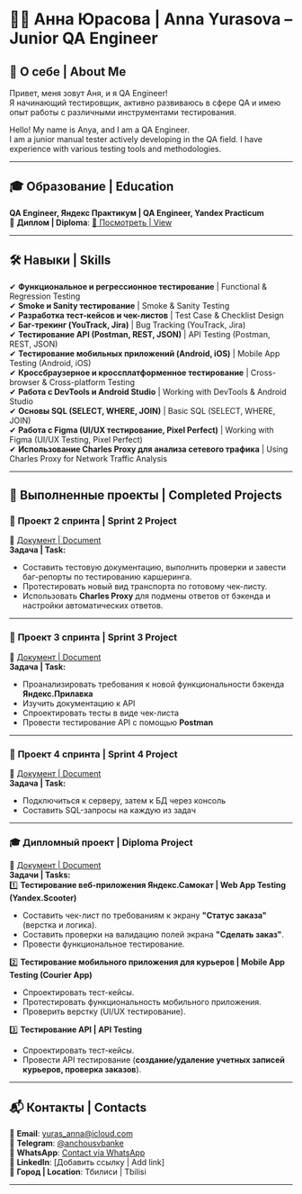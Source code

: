 
# 👩‍💻 Анна Юрасова | Anna Yurasova – Junior QA Engineer  

## 📌 О себе | About Me  
Привет, меня зовут Аня, и я QA Engineer!  
Я начинающий тестировщик, активно развиваюсь в сфере QA и имею опыт работы с различными инструментами тестирования.  

Hello! My name is Anya, and I am a QA Engineer.  
I am a junior manual tester actively developing in the QA field. I have experience with various testing tools and methodologies.  

---

## 🎓 Образование | Education  
**QA Engineer, Яндекс Практикум | QA Engineer, Yandex Practicum**  
📜 **Диплом | Diploma**: [📄 Посмотреть | View](https://drive.google.com/file/d/1aN_t6cEysTzQBlkIpn3kaZYcxLXNAAyj/view?usp=sharing)  

---

## 🛠️ Навыки | Skills  
✔ **Функциональное и регрессионное тестирование** | Functional & Regression Testing  
✔ **Smoke и Sanity тестирование** | Smoke & Sanity Testing  
✔ **Разработка тест-кейсов и чек-листов** | Test Case & Checklist Design  
✔ **Баг-трекинг (YouTrack, Jira)** | Bug Tracking (YouTrack, Jira)  
✔ **Тестирование API (Postman, REST, JSON)** | API Testing (Postman, REST, JSON)  
✔ **Тестирование мобильных приложений (Android, iOS)** | Mobile App Testing (Android, iOS)  
✔ **Кроссбраузерное и кроссплатформенное тестирование** | Cross-browser & Cross-platform Testing  
✔ **Работа с DevTools и Android Studio** | Working with DevTools & Android Studio  
✔ **Основы SQL (SELECT, WHERE, JOIN)** | Basic SQL (SELECT, WHERE, JOIN)  
✔ **Работа с Figma (UI/UX тестирование, Pixel Perfect)** | Working with Figma (UI/UX Testing, Pixel Perfect)  
✔ **Использование Charles Proxy для анализа сетевого трафика** | Using Charles Proxy for Network Traffic Analysis  

---

## 📂 Выполненные проекты | Completed Projects  

### 📌 **Проект 2 спринта | Sprint 2 Project**  
📄 [Документ | Document](https://docs.google.com/spreadsheets/d/1ov2qG8zlvTXicZdo1RgDANnTHw4EMxpxFyFeZ-WO5xs/edit?usp=sharing)  
**Задача | Task:**  
- Составить тестовую документацию, выполнить проверки и завести баг-репорты по тестированию каршеринга.  
- Протестировать новый вид транспорта по готовому чек-листу.  
- Использовать **Charles Proxy** для подмены ответов от бэкенда и настройки автоматических ответов.  

---

### 📌 **Проект 3 спринта | Sprint 3 Project**  
📄 [Документ | Document](https://docs.google.com/spreadsheets/d/1Qvj-tATCM_IsRaklzoKbwEPdpwmFvO-3bIjmXtSM9qs/edit?usp=sharing)  
**Задача | Task:**  
- Проанализировать требования к новой функциональности бэкенда **Яндекс.Прилавка**  
- Изучить документацию к API  
- Спроектировать тесты в виде чек-листа  
- Провести тестирование API с помощью **Postman**  

---

### 📌 **Проект 4 спринта | Sprint 4 Project**  
📄 [Документ | Document](https://docs.google.com/document/d/1SzUg8Vw_njQozs6BxP43E-RQzn7RCXp_eDyqVUQZiFY/edit?usp=sharing)  
**Задача | Task:**  
- Подключиться к серверу, затем к БД через консоль  
- Составить SQL-запросы на каждую из задач  

---

### 🎓 **Дипломный проект | Diploma Project**  
📄 [Документ | Document](https://docs.google.com/spreadsheets/d/1-zpt9U2R2G00PMjmYlYbpRalkekMNjuZwVXzKB9JS1U/edit?usp=sharing)  
**Задачи | Tasks:**  
1️⃣ **Тестирование веб-приложения Яндекс.Самокат | Web App Testing (Yandex.Scooter)**  
   - Составить чек-лист по требованиям к экрану **"Статус заказа"** (верстка и логика).  
   - Составить проверки на валидацию полей экрана **"Сделать заказ"**.  
   - Провести функциональное тестирование.  

2️⃣ **Тестирование мобильного приложения для курьеров | Mobile App Testing (Courier App)**  
   - Спроектировать тест-кейсы.  
   - Протестировать функциональность мобильного приложения.  
   - Проверить верстку (UI/UX тестирование).  

3️⃣ **Тестирование API | API Testing**  
   - Спроектировать тест-кейсы.  
   - Провести API тестирование (**создание/удаление учетных записей курьеров, проверка заказов**).  

---

## 📬 Контакты | Contacts  
📧 **Email**: [yuras_anna@icloud.com](mailto:yuras_anna@icloud.com)  
📱 **Telegram**: [@anchousvbanke](https://t.me/anchousvbanke)  
📱 **WhatsApp**: [Contact via WhatsApp](https://wa.me/79107625948)  
💼 **LinkedIn**: [Добавить ссылку | Add link]  
📍 **Город | Location**: Тбилиси | Tbilisi  

---




